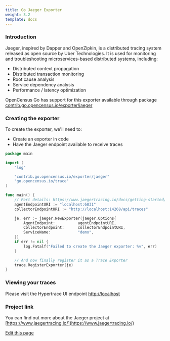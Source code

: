 ```yaml
---
title: Go Jaeger Exporter
weight: 3.2
template: docs
---
```

### Introduction
Jaeger, inspired by Dapper and OpenZipkin, is a distributed tracing system released as open source by Uber Technologies.
It is used for monitoring and troubleshooting microservices-based distributed systems, including:

* Distributed context propagation
* Distributed transaction monitoring
* Root cause analysis
* Service dependency analysis
* Performance / latency optimization

OpenCensus Go has support for this exporter available through package [contrib.go.opencensus.io/exporter/jaeger](https://godoc.org/contrib.go.opencensus.io/exporter/jaeger)


### Creating the exporter
To create the exporter, we'll need to:

* Create an exporter in code
* Have the Jaeger endpoint available to receive traces
 
```go
package main

import (
	"log"

	"contrib.go.opencensus.io/exporter/jaeger"
	"go.opencensus.io/trace"
)

func main() {
	// Port details: https://www.jaegertracing.io/docs/getting-started/
	agentEndpointURI := "localhost:6831"
	collectorEndpointURI := "http://localhost:14268/api/traces"

	je, err := jaeger.NewExporter(jaeger.Options{
		AgentEndpoint:          agentEndpointURI,
		CollectorEndpoint:      collectorEndpointURI,
		ServiceName:            "demo",
	})
	if err != nil {
		log.Fatalf("Failed to create the Jaeger exporter: %v", err)
	}

	// And now finally register it as a Trace Exporter
	trace.RegisterExporter(je)
}
```
 
### Viewing your traces
Please visit the Hypertrace UI endpoint [http://localhost](http://localhost)

### Project link
You can find out more about the Jaeger project at [https://www.jaegertracing.io/](https://www.jaegertracing.io/)

[Edit this page](https://github.com/hypertrace/hypertrace-docs-website/tree/master/src/pages/docs/go/go-jaeger.md)